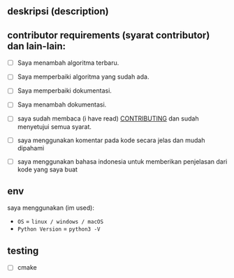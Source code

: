 ## deskripsi (description)

<!-- deskripsikan tentang perubahan yang kamu berikan -->

## contributor requirements (syarat contributor) dan lain-lain:

- [ ] Saya menambah algoritma terbaru.
- [ ] Saya memperbaiki algoritma yang sudah ada.
- [ ] Saya memperbaiki dokumentasi.
- [ ] Saya menambah dokumentasi.

- [ ] saya sudah membaca (i have read) [CONTRIBUTING](https://github.com/kanggara75/kusort-python/blob/main/CONTRIBUTING.md) dan sudah menyetujui semua syarat.
- [ ] saya menggunakan komentar pada kode secara jelas dan mudah dipahami
- [ ] saya menggunakan bahasa indonesia untuk memberikan penjelasan dari kode yang saya buat

## env

saya menggunakan (im used):

- `OS` = `linux / windows / macOS`
- `Python Version` = `python3 -V`

## testing

- [ ] cmake

<!-- jika ada gagal pada salah satu test kami akan mengeceknya kembali -->
<!-- if there is a failure in one of the tests we will check it again -->
